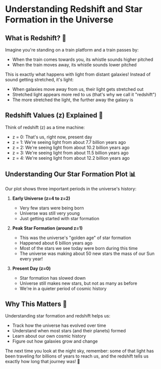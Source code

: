 # Understanding Redshift and Star Formation in the Universe

## What is Redshift? 🌈

Imagine you're standing on a train platform and a train passes by:

- When the train comes towards you, its whistle sounds higher pitched
- When the train moves away, its whistle sounds lower pitched

This is exactly what happens with light from distant galaxies! Instead of sound getting stretched, it's light:

- When galaxies move away from us, their light gets stretched out
- Stretched light appears more red to us (that's why we call it "redshift")
- The more stretched the light, the further away the galaxy is

## Redshift Values (z) Explained 🔭

Think of redshift (z) as a time machine:

- z = 0: That's us, right now, present day
- z = 1: We're seeing light from about 7.7 billion years ago
- z = 2: We're seeing light from about 10.2 billion years ago
- z = 3: We're seeing light from about 11.5 billion years ago
- z = 4: We're seeing light from about 12.2 billion years ago

## Understanding Our Star Formation Plot 📊

Our plot shows three important periods in the universe's history:

1. **Early Universe (z=4 to z=2)**

   - Very few stars were being born
   - Universe was still very young
   - Just getting started with star formation

2. **Peak Star Formation (around z=1)**

   - This was the universe's "golden age" of star formation
   - Happened about 6 billion years ago
   - Most of the stars we see today were born during this time
   - The universe was making about 50 new stars the mass of our Sun every year!

3. **Present Day (z=0)**
   - Star formation has slowed down
   - Universe still makes new stars, but not as many as before
   - We're in a quieter period of cosmic history

## Why This Matters 🌟

Understanding star formation and redshift helps us:

- Track how the universe has evolved over time
- Understand when most stars (and their planets) formed
- Learn about our own cosmic history
- Figure out how galaxies grow and change

The next time you look at the night sky, remember: some of that light has been traveling for billions of years to reach us, and the redshift tells us exactly how long that journey was! 🌌
